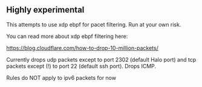 ## Highly experimental 


This attempts to use xdp ebpf for pacet filtering. Run at your own risk.



You can read more about xdp ebpf filtering here:



https://blog.cloudflare.com/how-to-drop-10-million-packets/



Currently drops udp packets except to port 2302 (default Halo port)
and tcp packets except (!) to port 22 (default ssh port).
Drops ICMP.



Rules do NOT apply to ipv6 packets for now
